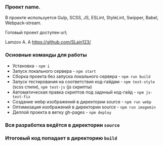 ### Проект name.



В проекте используется Gulp, SCSS, JS, ESLint, StyleLint, Swipper, Babel, Webpack-stream.

Готовый проект доступен url;

Lamzov A. A
https://github.com/SLain123/

### Основные команды для работы
- Установка - `npm i`
- Запуск локального сервера - `npm start`
- Сборка проекта без запуска локального сервера - `npm run build`
- Запуск тестирования на соответствия код-гайдам - `npm test-style` (scss стили), `npm test-js` (js скрипты)
- Автоматическая правка скриптов под заднный код-гайд - `npm js-test-fix`
- Создание webp изображений в директории source - `npm run webp`
- Оптимизация изображений в директории source - `npm run imagemin`
- Деплой проекта в ветку gh-pages - `npm deploy`

### Вся разработка ведётся в директории `source`
### Итоговый код попадает в директорию `build`